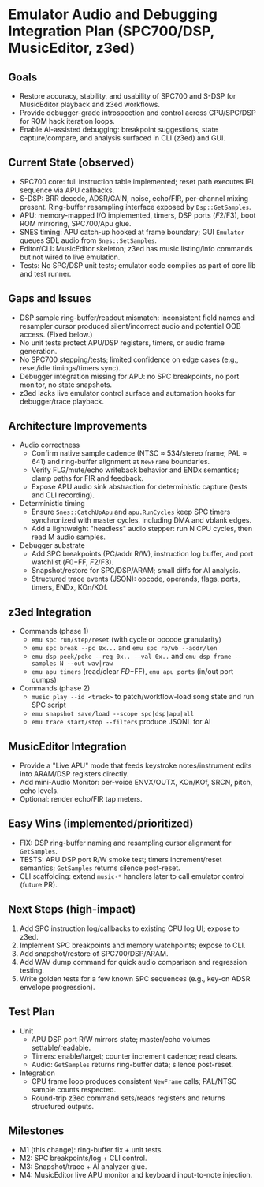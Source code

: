 # Emulator Audio and Debugging Integration Plan (SPC700/DSP, MusicEditor, z3ed)

## Goals
- Restore accuracy, stability, and usability of SPC700 and S-DSP for MusicEditor playback and z3ed workflows.
- Provide debugger-grade introspection and control across CPU/SPC/DSP for ROM hack iteration loops.
- Enable AI-assisted debugging: breakpoint suggestions, state capture/compare, and analysis surfaced in CLI (z3ed) and GUI.

## Current State (observed)
- SPC700 core: full instruction table implemented; reset path executes IPL sequence via APU callbacks.
- S-DSP: BRR decode, ADSR/GAIN, noise, echo/FIR, per-channel mixing present. Ring-buffer resampling interface exposed by `Dsp::GetSamples`.
- APU: memory-mapped I/O implemented, timers, DSP ports ($F2/$F3), boot ROM mirroring, SPC700/Apu glue.
- SNES timing: APU catch-up hooked at frame boundary; GUI `Emulator` queues SDL audio from `Snes::SetSamples`.
- Editor/CLI: MusicEditor skeleton; z3ed has music listing/info commands but not wired to live emulation.
- Tests: No SPC/DSP unit tests; emulator code compiles as part of core lib and test runner.

## Gaps and Issues
- DSP sample ring-buffer/readout mismatch: inconsistent field names and resampler cursor produced silent/incorrect audio and potential OOB access. (Fixed below.)
- No unit tests protect APU/DSP registers, timers, or audio frame generation.
- No SPC700 stepping/tests; limited confidence on edge cases (e.g., reset/idle timings/timers sync).
- Debugger integration missing for APU: no SPC breakpoints, no port monitor, no state snapshots.
- z3ed lacks live emulator control surface and automation hooks for debugger/trace playback.

## Architecture Improvements
- Audio correctness
  - Confirm native sample cadence (NTSC ≈ 534/stereo frame; PAL ≈ 641) and ring-buffer alignment at `NewFrame` boundaries.
  - Verify FLG/mute/echo writeback behavior and ENDx semantics; clamp paths for FIR and feedback.
  - Expose APU audio sink abstraction for deterministic capture (tests and CLI recording).
- Deterministic timing
  - Ensure `Snes::CatchUpApu` and `apu.RunCycles` keep SPC timers synchronized with master cycles, including DMA and vblank edges.
  - Add a lightweight "headless" audio stepper: run N CPU cycles, then read M audio samples.
- Debugger substrate
  - Add SPC breakpoints (PC/addr R/W), instruction log buffer, and port watchlist ($F0-$FF, $F2/$F3).
  - Snapshot/restore for SPC/DSP/ARAM; small diffs for AI analysis.
  - Structured trace events (JSON): opcode, operands, flags, ports, timers, ENDx, KOn/KOf.

## z3ed Integration
- Commands (phase 1)
  - `emu spc run/step/reset` (with cycle or opcode granularity)
  - `emu spc break --pc 0x...` and `emu spc rb/wb --addr/len`
  - `emu dsp peek/poke --reg 0x.. --val 0x..` and `emu dsp frame --samples N --out wav|raw`
  - `emu apu timers` (read/clear $FD-$FF), `emu apu ports` (in/out port dumps)
- Commands (phase 2)
  - `music play --id <track>` to patch/workflow-load song state and run SPC script
  - `emu snapshot save/load --scope spc|dsp|apu|all`
  - `emu trace start/stop --filters` produce JSONL for AI

## MusicEditor Integration
- Provide a "Live APU" mode that feeds keystroke notes/instrument edits into ARAM/DSP registers directly.
- Add mini-Audio Monitor: per-voice ENVX/OUTX, KOn/KOf, SRCN, pitch, echo levels.
- Optional: render echo/FIR tap meters.

## Easy Wins (implemented/prioritized)
- FIX: DSP ring-buffer naming and resampling cursor alignment for `GetSamples`.
- TESTS: APU DSP port R/W smoke test; timers increment/reset semantics; `GetSamples` returns silence post-reset.
- CLI scaffolding: extend `music-*` handlers later to call emulator control (future PR).

## Next Steps (high-impact)
1. Add SPC instruction log/callbacks to existing CPU log UI; expose to z3ed.
2. Implement SPC breakpoints and memory watchpoints; expose to CLI.
3. Add snapshot/restore of SPC700/DSP/ARAM.
4. Add WAV dump command for quick audio comparison and regression testing.
5. Write golden tests for a few known SPC sequences (e.g., key-on ADSR envelope progression).

## Test Plan
- Unit
  - APU DSP port R/W mirrors state; master/echo volumes settable/readable.
  - Timers: enable/target; counter increment cadence; read clears.
  - Audio: `GetSamples` returns ring-buffer data; silence post-reset.
- Integration
  - CPU frame loop produces consistent `NewFrame` calls; PAL/NTSC sample counts respected.
  - Round-trip z3ed command sets/reads registers and returns structured outputs.

## Milestones
- M1 (this change): ring-buffer fix + unit tests.
- M2: SPC breakpoints/log + CLI control.
- M3: Snapshot/trace + AI analyzer glue.
- M4: MusicEditor live APU monitor and keyboard input-to-note injection.
